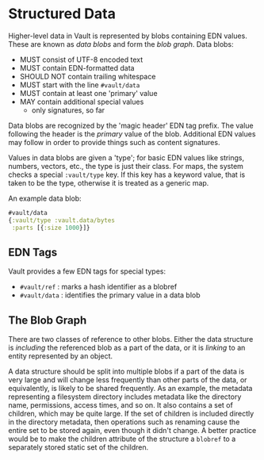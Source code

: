 Structured Data
===============

Higher-level data in Vault is represented by blobs containing EDN values. These
are known as _data blobs_ and form the _blob graph_. Data blobs:
- MUST consist of UTF-8 encoded text
- MUST contain EDN-formatted data
- SHOULD NOT contain trailing whitespace
- MUST start with the line `#vault/data`
- MUST contain at least one 'primary' value
- MAY contain additional special values
    - only signatures, so far

Data blobs are recognized by the 'magic header' EDN tag prefix. The value
following the header is the _primary_ value of the blob. Additional EDN values
may follow in order to provide things such as content signatures.

Values in data blobs are given a 'type'; for basic EDN values like strings,
numbers, vectors, etc., the type is just their class. For maps, the system
checks a special `:vault/type` key. If this key has a keyword value, that is
taken to be the type, otherwise it is treated as a generic map.

An example data blob:

```clojure
#vault/data
{:vault/type :vault.data/bytes
 :parts [{:size 1000}]}
```

## EDN Tags

Vault provides a few EDN tags for special types:

- `#vault/ref` : marks a hash identifier as a blobref
- `#vault/data` : identifies the primary value in a data blob

## The Blob Graph

There are two classes of reference to other blobs. Either the data structure is
_including_ the referenced blob as a part of the data, or it is _linking_ to an
entity represented by an object.

A data structure should be split into multiple blobs if a part of the data is
very large and will change less frequently than other parts of the data, or
equivalently, is likely to be shared frequently. As an example, the metadata
representing a filesystem directory includes metadata like the directory name,
permissions, access times, and so on. It also contains a set of children, which
may be quite large. If the set of children is included directly in the
directory metadata, then operations such as renaming cause the entire set to be
stored again, even though it didn't change. A better practice would be to
make the children attribute of the structure a `blobref` to a separately stored
static set of the children.
